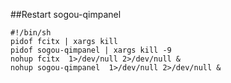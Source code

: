 ##Restart sogou-qimpanel
~~~script
#!/bin/sh
pidof fcitx | xargs kill
pidof sogou-qimpanel | xargs kill -9
nohup fcitx  1>/dev/null 2>/dev/null &
nohup sogou-qimpanel  1>/dev/null 2>/dev/null &
~~~